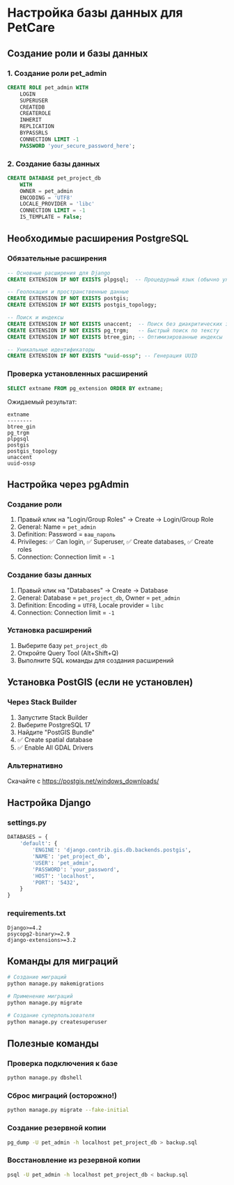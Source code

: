 # Настройка базы данных для PetCare

## Создание роли и базы данных

### 1. Создание роли pet_admin

```sql
CREATE ROLE pet_admin WITH
    LOGIN
    SUPERUSER
    CREATEDB
    CREATEROLE
    INHERIT
    REPLICATION
    BYPASSRLS
    CONNECTION LIMIT -1
    PASSWORD 'your_secure_password_here';
```

### 2. Создание базы данных

```sql
CREATE DATABASE pet_project_db
    WITH
    OWNER = pet_admin
    ENCODING = 'UTF8'
    LOCALE_PROVIDER = 'libc'
    CONNECTION LIMIT = -1
    IS_TEMPLATE = False;
```

## Необходимые расширения PostgreSQL

### Обязательные расширения

```sql
-- Основные расширения для Django
CREATE EXTENSION IF NOT EXISTS plpgsql;  -- Процедурный язык (обычно уже установлен)

-- Геолокация и пространственные данные
CREATE EXTENSION IF NOT EXISTS postgis;
CREATE EXTENSION IF NOT EXISTS postgis_topology;

-- Поиск и индексы
CREATE EXTENSION IF NOT EXISTS unaccent;  -- Поиск без диакритических знаков
CREATE EXTENSION IF NOT EXISTS pg_trgm;   -- Быстрый поиск по тексту
CREATE EXTENSION IF NOT EXISTS btree_gin; -- Оптимизированные индексы

-- Уникальные идентификаторы
CREATE EXTENSION IF NOT EXISTS "uuid-ossp"; -- Генерация UUID
```

### Проверка установленных расширений

```sql
SELECT extname FROM pg_extension ORDER BY extname;
```

Ожидаемый результат:
```
extname
--------
btree_gin
pg_trgm
plpgsql
postgis
postgis_topology
unaccent
uuid-ossp
```

## Настройка через pgAdmin

### Создание роли
1. Правый клик на "Login/Group Roles" → Create → Login/Group Role
2. General: Name = `pet_admin`
3. Definition: Password = `ваш_пароль`
4. Privileges: ✅ Can login, ✅ Superuser, ✅ Create databases, ✅ Create roles
5. Connection: Connection limit = `-1`

### Создание базы данных
1. Правый клик на "Databases" → Create → Database
2. General: Database = `pet_project_db`, Owner = `pet_admin`
3. Definition: Encoding = `UTF8`, Locale provider = `libc`
4. Connection: Connection limit = `-1`

### Установка расширений
1. Выберите базу `pet_project_db`
2. Откройте Query Tool (Alt+Shift+Q)
3. Выполните SQL команды для создания расширений

## Установка PostGIS (если не установлен)

### Через Stack Builder
1. Запустите Stack Builder
2. Выберите PostgreSQL 17
3. Найдите "PostGIS Bundle"
4. ✅ Create spatial database
5. ✅ Enable All GDAL Drivers

### Альтернативно
Скачайте с https://postgis.net/windows_downloads/

## Настройка Django

### settings.py
```python
DATABASES = {
    'default': {
        'ENGINE': 'django.contrib.gis.db.backends.postgis',
        'NAME': 'pet_project_db',
        'USER': 'pet_admin',
        'PASSWORD': 'your_password',
        'HOST': 'localhost',
        'PORT': '5432',
    }
}
```

### requirements.txt
```
Django>=4.2
psycopg2-binary>=2.9
django-extensions>=3.2
```

## Команды для миграций

```bash
# Создание миграций
python manage.py makemigrations

# Применение миграций
python manage.py migrate

# Создание суперпользователя
python manage.py createsuperuser
```

## Полезные команды

### Проверка подключения к базе
```python
python manage.py dbshell
```

### Сброс миграций (осторожно!)
```bash
python manage.py migrate --fake-initial
```

### Создание резервной копии
```bash
pg_dump -U pet_admin -h localhost pet_project_db > backup.sql
```

### Восстановление из резервной копии
```bash
psql -U pet_admin -h localhost pet_project_db < backup.sql
```

